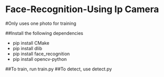 # Face-Recognition-Using Ip Camera
#Only uses one photo for training

##Install the following dependencies
<ul> 
	<li>pip install CMake</li>
	<li>pip install dlib</li>
	<li>pip install face_recognition</li>
	<li>pip install opencv-python</li>
</ul>

##To train, run train.py
##To detect, use detect.py

